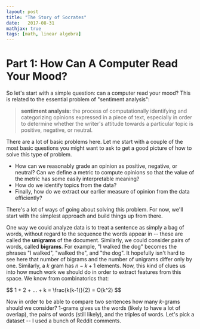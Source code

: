 ```yaml
---
layout: post
title: "The Story of Socrates"
date:   2017-08-31
mathjax: true
tags: [math, linear algebra]
---
```


# Part 1: How Can A Computer Read Your Mood?

So let's start with a simple question: can a computer read your mood? This is related to the essential problem of "sentiment analysis":

>**sentiment analysis:** the process of computationally identifying and categorizing opinions expressed in a piece of text, especially in order to determine whether the writer's attitude towards a particular topic is positive, negative, or neutral.

There are a lot of basic problems here. Let me start with a couple of the most basic questions you might want to ask to get a good picture of how to solve this type of problem.
- How can we reasonably grade an opinion as positive, negative, or neutral? Can we define a metric to compute opinions so that the value of the metric has some easily interpretable meaning?
- How do we identify topics from the data?
- Finally, how do we extract our earlier measure of opinion from the data efficiently?

There's a lot of ways of going about solving this problem. For now, we'll start with the simplest approach and build things up from there.

One way we could analyze data is to treat a sentence as simply a bag of words, without regard to the sequence the words appear in -- these are called the **unigrams** of the document. Similarly, we could consider pairs of words, called **bigrams**. For example, "I walked the dog" becomes the phrases "I walked", "walked the", and "the dog". It hopefully isn't hard to see here that number of bigrams and the number of unigrams differ only by one. Similarly, a $k$ gram has $n-k+1$ elements. Now, this kind of clues us into how much work we should do in order to extract features from this space. We know from combinatorics that:

<p>
$$
1 + 2 + ... + k = \frac{k(k-1)}{2} = O(k^2)
$$
</p>

Now in order to be able to compare two sentences how many $k$-grams should we consider? 1-grams gives us the words (likely to have a lot of overlap), the pairs of words (still likely), and the triples of words. Let's pick a dataset -- I used a bunch of Reddit comments.